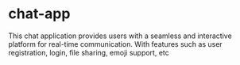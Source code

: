 # chat-app
This chat application provides users with a seamless and interactive platform for real-time communication. With features such as user registration, login, file sharing, emoji support,  etc
